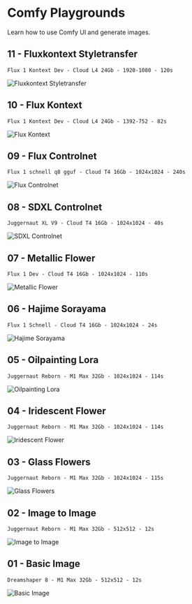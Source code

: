 # Comfy Playgrounds

Learn how to use Comfy UI and generate images.

## 11 - Fluxkontext Styletransfer
`Flux 1 Kontext Dev - Cloud L4 24Gb - 1920-1080 - 120s` 

![Fluxkontext Styletransfer](11-fluxkontext-styletransfer-250714/11-fluxkontext-styletransfer-250714.png)


## 10 - Flux Kontext
`Flux 1 Kontext Dev - Cloud L4 24Gb - 1392-752 - 82s` 

![Flux Kontext](10-flux-kontext-250711/10-flux-kontext-250711.png)


## 09 - Flux Controlnet
`Flux 1 schnell q8 gguf - Cloud T4 16Gb - 1024x1024 - 240s` 

![Flux Controlnet](09-flux-controlnet-250623/09-flux-controlnet-250623.png)


## 08 - SDXL Controlnet
`Juggernaut XL V9 - Cloud T4 16Gb - 1024x1024 - 40s` 

![SDXL Controlnet](08-sdxl-controlnet-250621/08_sdxl_controlnet_250621.png)


## 07 - Metallic Flower
`Flux 1 Dev - Cloud T4 16Gb - 1024x1024 - 110s`

![Metallic Flower](07-metallic-flower-250618/07-metallic-flower-250618.png)


## 06 - Hajime Sorayama
`Flux 1 Schnell - Cloud T4 16Gb - 1024x1024 - 24s`

![Hajime Sorayama](06-hajime-sorayama-250616/06-hajime-sorayama-250616.png)


## 05 - Oilpainting Lora
`Juggernaut Reborn - M1 Max 32Gb - 1024x1024 - 114s`  

![Oilpainting Lora](05-oilpainting-lora-250613/05-oilpainting-lora-250613.png)


## 04 - Iridescent Flower
`Juggernaut Reborn - M1 Max 32Gb - 1024x1024 - 114s`  

![Iridescent Flower](04-iridescent-flower-250612/04-iridescent-flower-250612.png)


## 03 - Glass Flowers
`Juggernaut Reborn - M1 Max 32Gb - 1024x1024 - 115s`  

![Glass Flowers](03-glass-flowers-250611/03-glass-flowers-250611.png)


## 02 - Image to Image  
`Juggernaut Reborn - M1 Max 32Gb - 512x512 - 12s`  

![Image to Image](02-image-to-image-250610/02-image-to-image-250610.png)


## 01 - Basic Image 
`Dreamshaper 8 - M1 Max 32Gb - 512x512 - 12s`  

![Basic Image](01-basic-images-250609/01-basic-images-250609.png)
